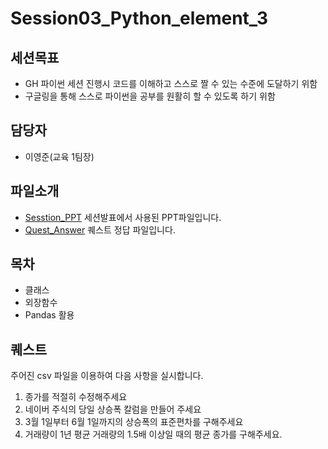 Session03_Python_element_3
===

세션목표
---
 - GH 파이썬 세션 진행시 코드를 이해하고 스스로 짤 수 있는 수준에 도달하기 위함
 - 구글링을 통해 스스로 파이썬을 공부를 원활히 할 수 있도록 하기 위함

담당자
---
 - 이영준(교육 1팀장)

파일소개
---
   
 - [Sesstion_PPT](./Session1_Python_element_3.pdf) 세션발표에서 사용된 PPT파일입니다.
 - [Quest_Answer](./PythonSession_Quiz_Ans_3.py) 퀘스트 정답 파일입니다.
 


목차
---
   
 - 클래스
 - 외장함수
 - Pandas 활용 

 
 
퀘스트
---
주어진 csv 파일을 이용하여 다음 사항을 실시합니다.
   
 1. 종가를 적절히 수정해주세요
 2. 네이버 주식의 당일 상승폭 칼럼을 만들어 주세요
 3. 3월 1일부터 6월 1일까지의 상승폭의 표준편차를 구해주세요
 4. 거래량이 1년 평균 거래량의 1.5배 이상일 때의 평균 종가를 구해주세요.
